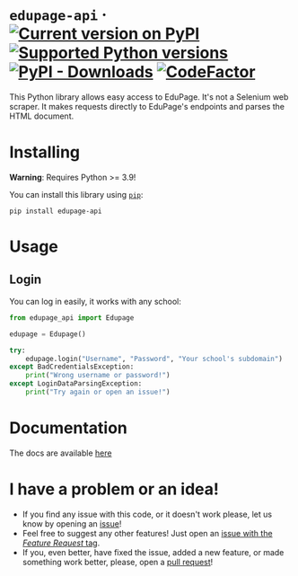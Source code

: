 # `edupage-api` &middot; [![Current version on PyPI](https://img.shields.io/pypi/v/edupage-api)](https://pypi.org/project/edupage-api/) [![Supported Python versions](https://img.shields.io/pypi/pyversions/edupage-api)](https://pypi.org/project/edupage-api/) [![PyPI - Downloads](https://img.shields.io/pypi/dw/edupage-api)](https://pypistats.org/packages/edupage-api) [![CodeFactor](https://www.codefactor.io/repository/github/ivanhrabcak/edupage-api/badge)](https://www.codefactor.io/repository/github/ivanhrabcak/edupage-api)

This Python library allows easy access to EduPage. It's not a Selenium web scraper. It makes requests directly to EduPage's endpoints and parses the HTML document.

# Installing
__Warning__: Requires Python >= 3.9!

You can install this library using [`pip`](https://pypi.org/project/pip/):

```
pip install edupage-api
```

# Usage

## Login

You can log in easily, it works with any school:

```python
from edupage_api import Edupage

edupage = Edupage()

try:
    edupage.login("Username", "Password", "Your school's subdomain")
except BadCredentialsException:
    print("Wrong username or password!")
except LoginDataParsingException:
    print("Try again or open an issue!")
```

# Documentation
The docs are available [here](https://edupage-api.hrabcak.eu/)

# I have a problem or an idea!

- If you find any issue with this code, or it doesn't work please, let us know by opening an [issue](https://github.com/ivanhrabcak/edupage-api/issues/new/choose)!
- Feel free to suggest any other features! Just open an [issue with the _Feature Request_ tag](https://github.com/ivanhrabcak/edupage-api/issues/new?labels=feature+request&template=feature_request.md&title=%5BFeature+request%5D+).
- If you, even better, have fixed the issue, added a new feature, or made something work better, please, open a [pull request](https://github.com/ivanhrabcak/edupage-api/compare)!
